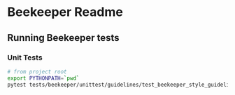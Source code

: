# Beekeeper Readme


## Running Beekeeper tests

### Unit Tests

```bash
# from project root
export PYTHONPATH=`pwd`
pytest tests/beekeeper/unittest/guidelines/test_beekeeper_style_guidelines_checker.py  -v
```